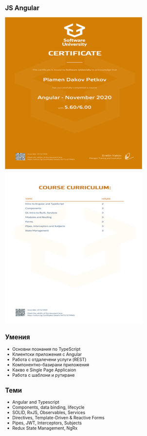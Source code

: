 ## JS Angular

<img src="https://github.com/PPetkov2000/JS-Web/blob/main/JS-Frontend/Angular%20-%20November%202020%20-%20Certificate.jpeg" width="450" height="1000">

## Умения

- Основни познания по TypeScript
- Клиентски приложения с Angular
- Работа с отдалечени услуги (REST)
- Компонентно-базирани приложения
- Какво е Single Page Applicaion
- Работа с шаблони и рутиране

## Теми

- Angular and Typescript
- Components, data binding, lifecycle
- SOLID, RxJS, Observables, Services
- Directives, Template-Driven & Reactive Forms
- Pipes, JWT, Interceptors, Subjects
- Redux State Management, NgRx

